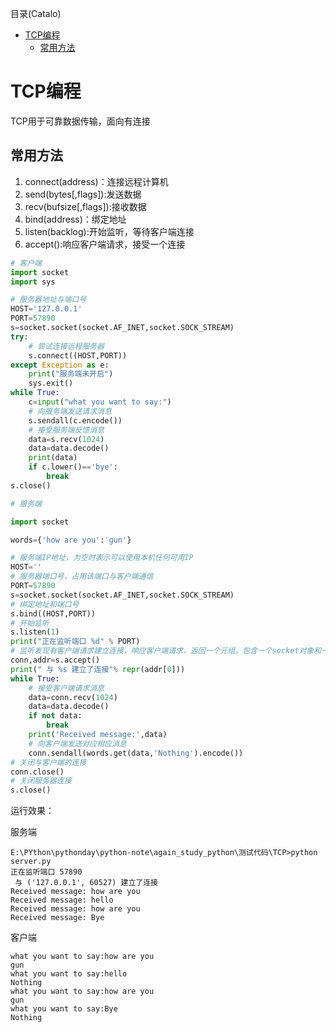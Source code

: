 <!--961032830987546d0e6d54829fc886f6-->

目录(Catalo)

* [TCP编程](#TCP%E7%BC%96%E7%A8%8B)
  * [常用方法](#%E5%B8%B8%E7%94%A8%E6%96%B9%E6%B3%95)

<!--a46263f7a69f33f39fc26f907cdb773a-->
# TCP编程

TCP用于可靠数据传输，面向有连接

## 常用方法

1. connect(address)：连接远程计算机
2. send(bytes[,flags]):发送数据
3. recv(bufsize[,flags]):接收数据
4. bind(address)：绑定地址
5. listen(backlog):开始监听，等待客户端连接
6. accept():响应客户端请求，接受一个连接

```python
# 客户端
import socket
import sys

# 服务器地址与端口号
HOST='127.0.0.1'
PORT=57890
s=socket.socket(socket.AF_INET,socket.SOCK_STREAM)
try:
    # 尝试连接远程服务器
    s.connect((HOST,PORT))
except Exception as e:
    print("服务端未开启")
    sys.exit()
while True:
    c=input("what you want to say:")
    # 向服务端发送请求消息
    s.sendall(c.encode())
    # 接受服务端反馈消息
    data=s.recv(1024)
    data=data.decode()
    print(data)
    if c.lower()=='bye':
        break
s.close()

```

```python
# 服务端

import socket

words={'how are you':'gun'}

# 服务端IP地址，为空时表示可以使用本机任何可用IP
HOST=''
# 服务器端口号，占用该端口与客户端通信
PORT=57890
s=socket.socket(socket.AF_INET,socket.SOCK_STREAM)
# 绑定地址和端口号
s.bind((HOST,PORT))
# 开始监听
s.listen(1)
print("正在监听端口 %d" % PORT)
# 监听发现有客户端请求建立连接，响应客户端请求，返回一个元组，包含一个socket对象和一个客户端信息，也是一个元组(hostaddr, port)
conn,addr=s.accept()
print(" 与 %s 建立了连接"% repr(addr[0]))
while True:
    # 接受客户端请求消息
    data=conn.recv(1024)
    data=data.decode()
    if not data:
        break
    print('Received message:',data)
    # 向客户端发送对应相应消息
    conn.sendall(words.get(data,'Nothing').encode())
# 关闭与客户端的连接
conn.close()
# 关闭服务器连接
s.close()
```

运行效果：

服务端

```shell
E:\PYthon\pythonday\python-note\again_study_python\测试代码\TCP>python server.py
正在监听端口 57890
 与 ('127.0.0.1', 60527) 建立了连接
Received message: how are you
Received message: hello
Received message: how are you
Received message: Bye
```

客户端

```shell
what you want to say:how are you
gun
what you want to say:hello
Nothing
what you want to say:how are you
gun
what you want to say:Bye
Nothing
```